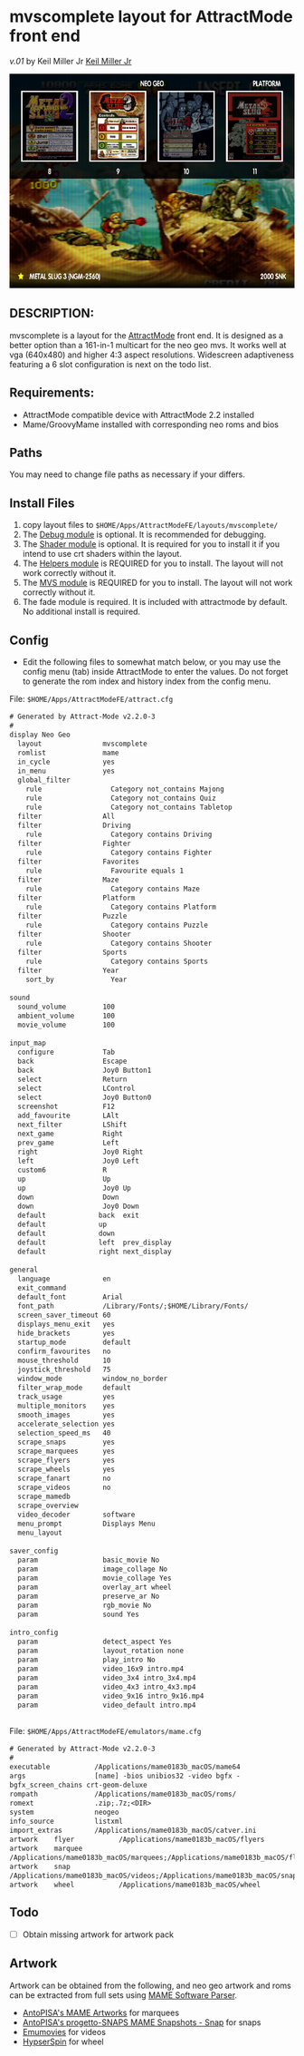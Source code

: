 # mvscomplete layout for AttractMode front end

*v.01* by Keil Miller Jr [Keil Miller Jr](http://keilmillerjr.com)

![Image of layout](layout.png)

## DESCRIPTION:

mvscomplete is a layout for the [AttractMode](http://attractmode.org) front end. It is designed as a better option than a 161-in-1 multicart for the neo geo mvs. It works well at vga (640x480) and higher 4:3 aspect resolutions. Widescreen adaptiveness featuring a 6 slot configuration is next on the todo list.

## Requirements:

* AttractMode compatible device with AttractMode 2.2 installed
* Mame/GroovyMame installed with corresponding neo roms and bios

## Paths

You may need to change file paths as necessary if your differs.

## Install Files

1. copy layout files to ```$HOME/Apps/AttractModeFE/layouts/mvscomplete/```
2. The [Debug module](https://github.com/keilmillerjr/debug-module) is optional. It is recommended for debugging.
3. The [Shader module](https://github.com/keilmillerjr/shader-module) is optional. It is required for you to install it if you intend to use crt shaders within the layout.
4. The [Helpers module](https://github.com/keilmillerjr/helpers-module) is REQUIRED for you to install. The layout will not work correctly without it.
5. The [MVS module](https://github.com/keilmillerjr/mvs-module) is REQUIRED for you to install. The layout will not work correctly without it.
6. The fade module is required. It is included with attractmode by default. No additional install is required.

## Config

* Edit the following files to somewhat match below, or you may use the config menu (tab) inside AttractMode to enter the values. Do not forget to generate the rom index and history index from the config menu.

File: ```$HOME/Apps/AttractModeFE/attract.cfg```

```
# Generated by Attract-Mode v2.2.0-3
#
display	Neo Geo
  layout               mvscomplete
  romlist              mame
  in_cycle             yes
  in_menu              yes
  global_filter        
    rule                 Category not_contains Majong
    rule                 Category not_contains Quiz
    rule                 Category not_contains Tabletop
  filter               All
  filter               Driving
    rule                 Category contains Driving
  filter               Fighter
    rule                 Category contains Fighter
  filter               Favorites
    rule                 Favourite equals 1
  filter               Maze
    rule                 Category contains Maze
  filter               Platform
    rule                 Category contains Platform
  filter               Puzzle
    rule                 Category contains Puzzle
  filter               Shooter
    rule                 Category contains Shooter
  filter               Sports
    rule                 Category contains Sports
  filter               Year
    sort_by              Year

sound
  sound_volume         100
  ambient_volume       100
  movie_volume         100

input_map
  configure            Tab
  back                 Escape
  back                 Joy0 Button1
  select               Return
  select               LControl
  select               Joy0 Button0
  screenshot           F12
  add_favourite        LAlt
  next_filter          LShift
  next_game            Right
  prev_game            Left
  right                Joy0 Right
  left                 Joy0 Left
  custom6              R
  up                   Up
  up                   Joy0 Up
  down                 Down
  down                 Joy0 Down
  default             back	exit
  default             up	
  default             down	
  default             left	prev_display
  default             right	next_display

general
  language             en
  exit_command         
  default_font         Arial
  font_path            /Library/Fonts/;$HOME/Library/Fonts/
  screen_saver_timeout 60
  displays_menu_exit   yes
  hide_brackets        yes
  startup_mode         default
  confirm_favourites   no
  mouse_threshold      10
  joystick_threshold   75
  window_mode          window_no_border
  filter_wrap_mode     default
  track_usage          yes
  multiple_monitors    yes
  smooth_images        yes
  accelerate_selection yes
  selection_speed_ms   40
  scrape_snaps         yes
  scrape_marquees      yes
  scrape_flyers        yes
  scrape_wheels        yes
  scrape_fanart        no
  scrape_videos        no
  scrape_mamedb        
  scrape_overview      
  video_decoder        software
  menu_prompt          Displays Menu
  menu_layout          

saver_config
  param                basic_movie No
  param                image_collage No
  param                movie_collage Yes
  param                overlay_art wheel
  param                preserve_ar No
  param                rgb_movie No
  param                sound Yes

intro_config
  param                detect_aspect Yes
  param                layout_rotation none
  param                play_intro No
  param                video_16x9 intro.mp4
  param                video_3x4 intro_3x4.mp4
  param                video_4x3 intro_4x3.mp4
  param                video_9x16 intro_9x16.mp4
  param                video_default intro.mp4


```

File: ```$HOME/Apps/AttractModeFE/emulators/mame.cfg```

```
# Generated by Attract-Mode v2.2.0-3
#
executable           /Applications/mame0183b_macOS/mame64
args                 [name] -bios unibios32 -video bgfx -bgfx_screen_chains crt-geom-deluxe
rompath              /Applications/mame0183b_macOS/roms/
romext               .zip;.7z;<DIR>
system               neogeo
info_source          listxml
import_extras        /Applications/mame0183b_macOS/catver.ini
artwork    flyer           /Applications/mame0183b_macOS/flyers
artwork    marquee         /Applications/mame0183b_macOS/marquees;/Applications/mame0183b_macOS/flyers
artwork    snap            /Applications/mame0183b_macOS/videos;/Applications/mame0183b_macOS/snaps
artwork    wheel           /Applications/mame0183b_macOS/wheel

```

## Todo

- [ ] Obtain missing artwork for artwork pack

## Artwork

Artwork can be obtained from the following, and neo geo artwork and roms can be extracted from full sets using [MAME Software Parser](https://github.com/keilmillerjr/mamesoftwareparser).

* [AntoPISA's MAME Artworks](http://www.progettosnaps.net/artworks/) for marquees
* [AntoPISA's progetto-SNAPS MAME Snapshots - Snap](http://www.progettosnaps.net/snapshots/) for snaps
* [Emumovies](http://emumovies.com) for videos
* [HypserSpin](http://www.hyperspin-fe.com) for wheel